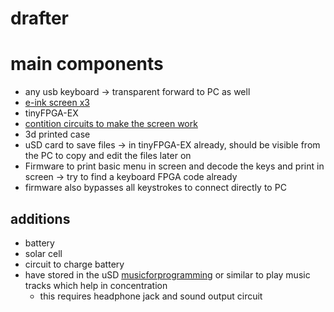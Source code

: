 # drafter

# main components
- any usb keyboard -> transparent forward to PC as well
- [e-ink screen x3](https://www.exp-tech.de/displays/e-paper-e-ink/8887/waveshare-2.9-e-ink-raw-display-panel-three-color-296x128?c=1424)
- tinyFPGA-EX
- [contition circuits to make the screen work](https://www.adafruit.com/product/4224)
- 3d printed case
- uSD card to save files -> in tinyFPGA-EX already, should be visible from the PC to copy and edit the files later on
- Firmware to print basic menu in screen and decode the keys and print in screen -> try to find a keyboard FPGA code already
- firmware also bypasses all keystrokes to connect directly to PC

## additions
- battery
- solar cell
- circuit to charge battery
- have stored in the uSD [musicforprogramming](https://musicforprogramming.net) or similar to play music tracks which help in concentration
  - this requires headphone jack and sound output circuit
